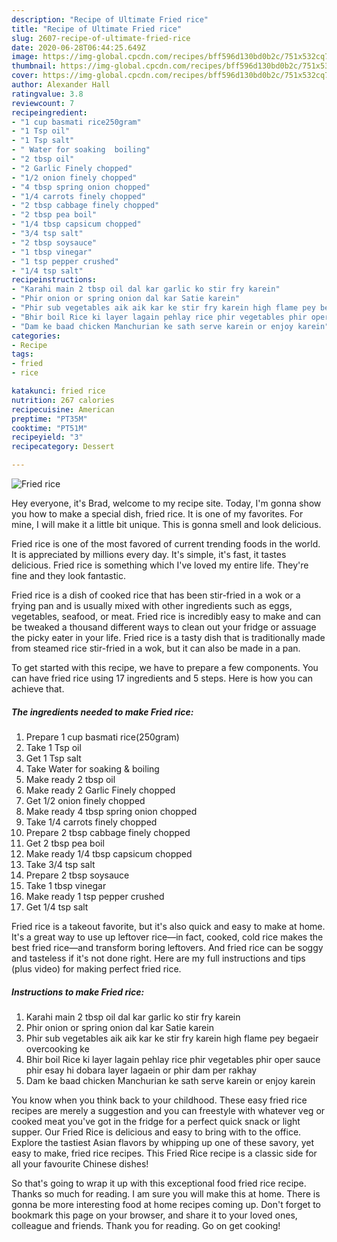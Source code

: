 ```yaml
---
description: "Recipe of Ultimate Fried rice"
title: "Recipe of Ultimate Fried rice"
slug: 2607-recipe-of-ultimate-fried-rice
date: 2020-06-28T06:44:25.649Z
image: https://img-global.cpcdn.com/recipes/bff596d130bd0b2c/751x532cq70/fried-rice-recipe-main-photo.jpg
thumbnail: https://img-global.cpcdn.com/recipes/bff596d130bd0b2c/751x532cq70/fried-rice-recipe-main-photo.jpg
cover: https://img-global.cpcdn.com/recipes/bff596d130bd0b2c/751x532cq70/fried-rice-recipe-main-photo.jpg
author: Alexander Hall
ratingvalue: 3.8
reviewcount: 7
recipeingredient:
- "1 cup basmati rice250gram"
- "1 Tsp oil"
- "1 Tsp salt"
- " Water for soaking  boiling"
- "2 tbsp oil"
- "2 Garlic Finely chopped"
- "1/2 onion finely chopped"
- "4 tbsp spring onion chopped"
- "1/4 carrots finely chopped"
- "2 tbsp cabbage finely chopped"
- "2 tbsp pea boil"
- "1/4 tbsp capsicum chopped"
- "3/4 tsp salt"
- "2 tbsp soysauce"
- "1 tbsp vinegar"
- "1 tsp pepper crushed"
- "1/4 tsp salt"
recipeinstructions:
- "Karahi main 2 tbsp oil dal kar garlic ko stir fry karein"
- "Phir onion or spring onion dal kar Satie karein"
- "Phir sub vegetables aik aik kar ke stir fry karein high flame pey begaeir overcooking ke"
- "Bhir boil Rice ki layer lagain pehlay rice phir vegetables phir oper sauce phir esay hi dobara layer lagaein or phir dam per rakhay"
- "Dam ke baad chicken Manchurian ke sath serve karein or enjoy karein"
categories:
- Recipe
tags:
- fried
- rice

katakunci: fried rice 
nutrition: 267 calories
recipecuisine: American
preptime: "PT35M"
cooktime: "PT51M"
recipeyield: "3"
recipecategory: Dessert

---
```



![Fried rice](https://img-global.cpcdn.com/recipes/bff596d130bd0b2c/751x532cq70/fried-rice-recipe-main-photo.jpg)

Hey everyone, it's Brad, welcome to my recipe site. Today, I'm gonna show you how to make a special dish, fried rice. It is one of my favorites. For mine, I will make it a little bit unique. This is gonna smell and look delicious.

Fried rice is one of the most favored of current trending foods in the world. It is appreciated by millions every day. It's simple, it's fast, it tastes delicious. Fried rice is something which I've loved my entire life. They're fine and they look fantastic.

Fried rice is a dish of cooked rice that has been stir-fried in a wok or a frying pan and is usually mixed with other ingredients such as eggs, vegetables, seafood, or meat. Fried rice is incredibly easy to make and can be tweaked a thousand different ways to clean out your fridge or assuage the picky eater in your life. Fried rice is a tasty dish that is traditionally made from steamed rice stir-fried in a wok, but it can also be made in a pan.


To get started with this recipe, we have to prepare a few components. You can have fried rice using 17 ingredients and 5 steps. Here is how you can achieve that.

<!--inarticleads1-->

##### The ingredients needed to make Fried rice:

1. Prepare 1 cup basmati rice(250gram)
1. Take 1 Tsp oil
1. Get 1 Tsp salt
1. Take  Water for soaking &amp; boiling
1. Make ready 2 tbsp oil
1. Make ready 2 Garlic Finely chopped
1. Get 1/2 onion finely chopped
1. Make ready 4 tbsp spring onion chopped
1. Take 1/4 carrots finely chopped
1. Prepare 2 tbsp cabbage finely chopped
1. Get 2 tbsp pea boil
1. Make ready 1/4 tbsp capsicum chopped
1. Take 3/4 tsp salt
1. Prepare 2 tbsp soysauce
1. Take 1 tbsp vinegar
1. Make ready 1 tsp pepper crushed
1. Get 1/4 tsp salt


Fried rice is a takeout favorite, but it&#39;s also quick and easy to make at home. It&#39;s a great way to use up leftover rice—in fact, cooked, cold rice makes the best fried rice—and transform boring leftovers. And fried rice can be soggy and tasteless if it&#39;s not done right. Here are my full instructions and tips (plus video) for making perfect fried rice. 

<!--inarticleads2-->

##### Instructions to make Fried rice:

1. Karahi main 2 tbsp oil dal kar garlic ko stir fry karein
1. Phir onion or spring onion dal kar Satie karein
1. Phir sub vegetables aik aik kar ke stir fry karein high flame pey begaeir overcooking ke
1. Bhir boil Rice ki layer lagain pehlay rice phir vegetables phir oper sauce phir esay hi dobara layer lagaein or phir dam per rakhay
1. Dam ke baad chicken Manchurian ke sath serve karein or enjoy karein


You know when you think back to your childhood. These easy fried rice recipes are merely a suggestion and you can freestyle with whatever veg or cooked meat you&#39;ve got in the fridge for a perfect quick snack or light supper. Our Fried Rice is delicious and easy to bring with to the office. Explore the tastiest Asian flavors by whipping up one of these savory, yet easy to make, fried rice recipes. This Fried Rice recipe is a classic side for all your favourite Chinese dishes! 

So that's going to wrap it up with this exceptional food fried rice recipe. Thanks so much for reading. I am sure you will make this at home. There is gonna be more interesting food at home recipes coming up. Don't forget to bookmark this page on your browser, and share it to your loved ones, colleague and friends. Thank you for reading. Go on get cooking!
